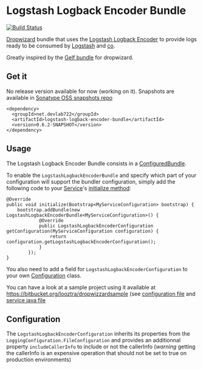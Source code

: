 Logstash Logback Encoder Bundle
===============================

[![Build Status](https://travis-ci.org/looztra/logstash-logback-encoder-bundle.png?branch=master)](https://travis-ci.org/looztra/logstash-logback-encoder-bundle)

[Dropwizard](http://www.dropwizard.io/ "Dropwizard is awesome") bundle that uses the [Logstash Logback Encoder](https://github.com/logstash/logstash-logback-encoder) to provide logs ready to be consumed by
[Logstash](http://logstash.net/) and [co](http://graylog2.org/).

Greatly inspired by the [Gelf bundle](https://github.com/gini/dropwizard-gelf) for dropwizard.

Get it
------

No release version available for now (working on it). Snapshots are available in [Sonatype OSS snapshots repo](https://oss.sonatype.org/index.html)

	<dependency>
	  <groupId>net.devlab722</groupId>
	  <artifactId>logstash-logback-encoder-bundle</artifactId>
	  <version>0.6.2-SNAPSHOT</version>
	</dependency>

Usage
-----

The Logstash Logback Encoder Bundle consists in a [ConfiguredBundle](http://dropwizard.codahale.com/maven/apidocs/com/yammer/dropwizard/ConfiguredBundle.html).

To enable the `LogstashLogbackEncoderBundle` and specify which part of your configuration will support the
bundler configuration, simply add the following code to your [Service](http://dropwizard.codahale.com/maven/apidocs/com/yammer/dropwizard/Service.html)'s
[initialize method](http://dropwizard.codahale.com/maven/apidocs/com/yammer/dropwizard/Service.html#initialize%28com.yammer.dropwizard.config.Bootstrap%29):

    @Override
    public void initialize(Bootstrap<MyServiceConfiguration> bootstrap) {
        bootstrap.addBundle(new LogstashLogbackEncoderBundle<MyServiceConfiguration>() {
                @Override
                public LogstashLogbackEncoderConfiguration getConfiguration(MyServiceConfiguration configuration) {
                    return configuration.getLogstashLogbackEncoderConfiguration();
                }
            });
    }

You also need to add a field for `LogstashLogbackEncoderConfiguration` to your own [Configuration](http://dropwizard.codahale.com/maven/apidocs/com/yammer/dropwizard/config/Configuration.html)
class.

You can have a look at a sample project using it available at https://bitbucket.org/looztra/dropwizzardsample (see [configuration file](https://bitbucket.org/looztra/dropwizzardsample/src/f2713ee1722bbe6b90c550f60a7b03a74427226d/hello-world.yml?at=default)
 and [service java file](https://bitbucket.org/looztra/dropwizzardsample/src/f2713ee1722bbe6b90c550f60a7b03a74427226d/src/main/java/net/kalaari/wizard/HelloWorldService.java?at=default)


Configuration
-------------

The `LogstashLogbackEncoderConfiguration` inherits its properties from the `LoggingConfiguration.FileConfiguration`
and provides an additionnal property `includeCallerInfo` to include or not the callerInfo (*warning* getting the
callerInfo is an expensive operation that should not be set to true on production environments)

